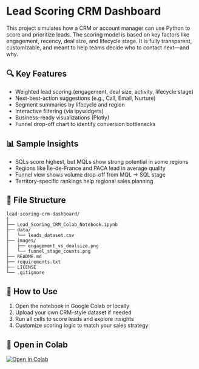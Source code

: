 # Lead Scoring CRM Dashboard

This project simulates how a CRM or account manager can use Python to score and prioritize leads. The scoring model is based on key factors like engagement, recency, deal size, and lifecycle stage. It is fully transparent, customizable, and meant to help teams decide who to contact next—and why.

## 🔍 Key Features

- Weighted lead scoring (engagement, deal size, activity, lifecycle stage)
- Next-best-action suggestions (e.g., Call, Email, Nurture)
- Segment summaries by lifecycle and region
- Interactive filtering (via ipywidgets)
- Business-ready visualizations (Plotly)
- Funnel drop-off chart to identify conversion bottlenecks

## 📊 Sample Insights

- SQLs score highest, but MQLs show strong potential in some regions
- Regions like Île-de-France and PACA lead in average quality
- Funnel view shows volume drop-off from MQL → SQL stage
- Territory-specific rankings help regional sales planning

## 📁 File Structure

```
lead-scoring-crm-dashboard/
│
├── Lead_Scoring_CRM_Colab_Notebook.ipynb
├── data/
│   └── leads_dataset.csv
├── images/
│   ├── engagement_vs_dealsize.png
│   └── funnel_stage_counts.png
├── README.md
├── requirements.txt
├── LICENSE
└── .gitignore
```

## 🚀 How to Use

1. Open the notebook in Google Colab or locally
2. Upload your own CRM-style dataset if needed
3. Run all cells to score leads and explore insights
4. Customize scoring logic to match your sales strategy

## 📎 Open in Colab

[![Open In Colab](https://colab.research.google.com/assets/colab-badge.svg)](https://colab.research.google.com/drive/1KuXIzjJct5sdK3t62nd6JGTVgvFW0BWP)
